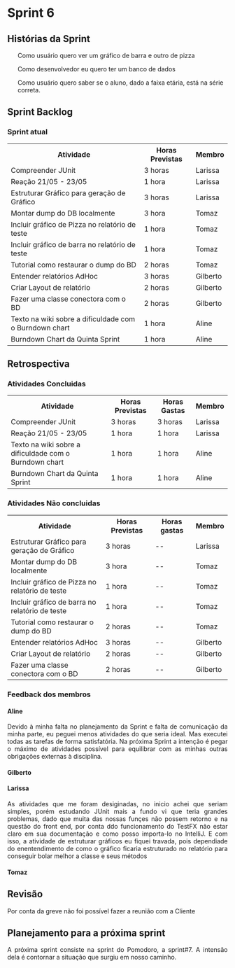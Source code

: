<h1> Sprint 6 </h1>

<h2> Histórias da Sprint </h2>

<ul> Como usuário quero ver um gráfico de barra e outro de pizza </ul>
<ul> Como desenvolvedor eu quero ter um banco de dados </ul>
<ul> Como usuário quero saber se o aluno, dado a faixa etária, está na série correta. </ul> 

<h2> Sprint Backlog </h2>

<h3> Sprint atual </h3>
<table>
  <tr>
    <th> Atividade </th>
    <th> Horas Previstas </th>
    <th> Membro </th>
  </tr>
  <tr>
    <td> Compreender JUnit </td>
    <td>  3 horas </td>
    <td> Larissa </td>
  </tr>
  <tr>
    <td>  Reação 21/05 - 23/05 </td>
    <td>  1 hora </td>
    <td>  Larissa </td>
  </tr>
  <tr>
    <td> Estruturar Gráfico para geração de Gráfico </td>
    <td> 3 horas </td>
    <td> Larissa </td>
  </tr>
  <tr>
    <td>Montar dump do DB localmente</td>
    <td>3 hora</td>
    <td>Tomaz</td>
  </tr>
  <tr>
    <td>Incluir gráfico de Pizza no relatório de teste</td>
    <td>1 hora</td>
    <td>Tomaz</td>
  </tr>
  <tr>
    <td>Incluir gráfico de barra no relatório de teste</td>
    <td>1 hora</td>
    <td>Tomaz</td>
  </tr>
  <tr>
    <td> Tutorial como restaurar o dump do BD  </td>
    <td>  2 horas </td>
    <td>  Tomaz </td>
  </tr>
  <tr>
    <td>Entender relatórios AdHoc</td>
    <td>3 horas</td>
    <td>Gilberto</td>
  </tr>
  <tr>
    <td>Criar Layout de relatório</td>
    <td>2 horas</td>
    <td>Gilberto</td>
  </tr>
  <tr>
    <td> Fazer uma classe conectora com o BD </td>
    <td> 2 horas </td>
    <td>  Gilberto </td>
  </tr>
  <tr>
    <td>Texto na wiki sobre a dificuldade com o Burndown chart</td>
    <td>1 hora</td>
    <td>Aline</td>
  </tr>
  <tr>
    <td>Burndown Chart da Quinta Sprint</td>
    <td>1 hora</td>
    <td>Aline</td>
  </tr>
</table> 

<h2> Retrospectiva </h2>
<h3> Atividades Concluidas </h3>
<table>
  <tr>
    <th> Atividade </th>
    <th> Horas Previstas </th>
    <th> Horas Gastas </th>
    <th> Membro </th>
  </tr>
  <tr>
  <tr>
    <td> Compreender JUnit </td>
    <td>  3 horas </td>
    <td> 3 horas </td>
    <td> Larissa </td>
  </tr>
  <tr>
    <td>  Reação 21/05 - 23/05 </td>
    <td>  1 hora </td>
    <td> 1 hora </td>
    <td>  Larissa </td>
  </tr>
  <tr>
    <td>Texto na wiki sobre a dificuldade com o Burndown chart</td>
    <td>1 hora</td>
    <td>1 hora</td>
    <td>Aline</td>
  </tr>
  <tr>
    <td>Burndown Chart da Quinta Sprint</td>
    <td>1 hora</td>
    <td>1 hora</td>
    <td>Aline</td>
  </tr>
</table> 

<h3> Atividades Não concluidas </h3>

<table>
  <tr>
    <th> Atividade </th>
    <th> Horas Previstas </th>
   	<th> Horas gastas </th>
    <th> Membro </th>
  </tr>
    <tr>
    <td> Estruturar Gráfico para geração de Gráfico </td>
    <td> 3 horas </td>
    <td> -- </td>
    <td> Larissa </td>
  </tr>
  <tr>
    <td>Montar dump do DB localmente</td>
    <td>3 hora</td>
    <td> -- </td>
    <td>Tomaz</td>
  </tr>
  <tr>
    <td>Incluir gráfico de Pizza no relatório de teste</td>
    <td>1 hora</td>
    <td> -- </td>
    <td>Tomaz</td>
  </tr>
  <tr>
    <td>Incluir gráfico de barra no relatório de teste</td>
    <td>1 hora</td>
    <td> -- </td>
    <td>Tomaz</td>
  </tr>
  <tr>
    <td> Tutorial como restaurar o dump do BD  </td>
    <td>  2 horas </td>
    <td> -- </td>
    <td>  Tomaz </td>
  </tr>
  <tr>
    <td>Entender relatórios AdHoc</td>
    <td>3 horas</td>
    <td> -- </td>
    <td>Gilberto</td>
  </tr>
  <tr>
    <td>Criar Layout de relatório</td>
    <td>2 horas</td>
    <td> -- </td>
    <td>Gilberto</td>
  </tr>
  <tr>
    <td> Fazer uma classe conectora com o BD </td>
    <td> 2 horas </td>
    <td> -- </td>
    <td>  Gilberto </td>
  </tr>
  <tr>
</table> 

<h3> Feedback dos membros</h3>
<h4> Aline </h4>
<p align="justify">Devido à minha falta no planejamento da Sprint e falta de comunicação da minha parte, eu peguei menos atividades do que seria ideal. Mas executei todas as tarefas de forma satisfatória. Na próxima Sprint a intenção é pegar o máximo de atividades possível para equilibrar com as minhas outras obrigações externas à disciplina. </p>

<p align="justify"> </p>

<h4> Gilberto </h4>

<p align="justify"></p>

<h4> Larissa </h4>

<p align="justify">As atividades que me foram desiginadas, no inicio achei que seriam simples, porém estudando JUnit mais a fundo vi que teria grandes problemas, dado que muita das nossas funçes não possem retorno e na questão do front end, por conta ddo funcionamento do TestFX não estar claro em sua documentação e como posso importa-lo no IntelliJ. E com isso, a atividade de estruturar gráficos eu fiquei travada, pois dependiade do enentendimento de como o gráfico ficaria estruturado no relatório para conseguir bolar melhor a classe e seus métodos </p>

<h4> Tomaz </h4>

<p align="justify"></p>

<h2> Revisão </h2>
<p align="justify">Por conta da greve não foi possível fazer a reunião com a Cliente</p>

<h2> Planejamento para a próxima sprint</h2>
<p align="justify">A próxima sprint consiste na sprint do Pomodoro, a sprint#7. A intensão dela é contornar a situação que surgiu em nosso caminho.</p>
